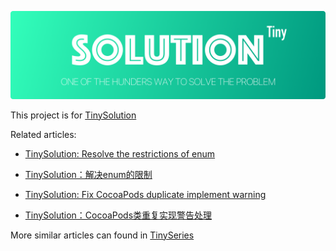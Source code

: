 ![logo](https://github.com/bestwnh/TinySolution/blob/master/TinySolution.png)

This project is for [TinySolution](https://medium.com/tag/tiny-solution/latest)


Related articles:
- [TinySolution: Resolve the restrictions of enum](https://medium.com/@GalvinLi/tinysolution-resolve-the-restrictions-of-enum-d854ba49886d)
- [TinySolution：解决enum的限制](https://medium.com/@GalvinLi/tinysolution-%E8%A7%A3%E5%86%B3-enum-%E7%9A%84%E9%99%90%E5%88%B6-306295bf9d52) 

- [TinySolution: Fix CocoaPods duplicate implement warning](https://medium.com/@GalvinLi/tinysolution-fix-cocoapods-duplicate-implement-warning-5a2e1a505ea8)
- [TinySolution：CocoaPods类重复实现警告处理](https://medium.com/@GalvinLi/tinysolution-cocoapods类重复实现警告处理-ba88bb3deaf6)

More similar articles can found in [TinySeries](https://medium.com/tag/tiny-series/latest)
